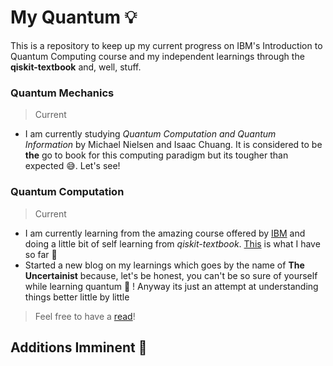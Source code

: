 # My Quantum :bulb:
This is a repository to keep up my current progress on IBM's Introduction to Quantum Computing course and my independent learnings through the **qiskit-textbook** and, well, stuff.
### Quantum Mechanics 
> Current
- I am currently studying *Quantum Computation and Quantum Information* by Michael Nielsen and Isaac Chuang. It is considered to be **the** go to book for this computing paradigm but its tougher than expected :sweat_smile:. Let's see!
### Quantum Computation
> Current
- I am currently learning from the amazing course offered by [IBM](https://github.com/TheGupta2012/MyQuantum/tree/master/IBM%20Quantum) and doing a little bit of self learning from *qiskit-textbook*. [This](https://github.com/TheGupta2012/MyQuantum/tree/master/my_qiskit) is what I have so far :crossed_fingers:
- Started a new blog on my learnings which goes by the name of **The Uncertainist** because, let's be honest, you can't be so sure of yourself while learning quantum :exploding_head: ! Anyway its just an attempt at understanding things better little by little
> Feel free to have a [read](https://harshitco19.wixsite.com/uncertainist/blog)!

## Additions Imminent :construction:
